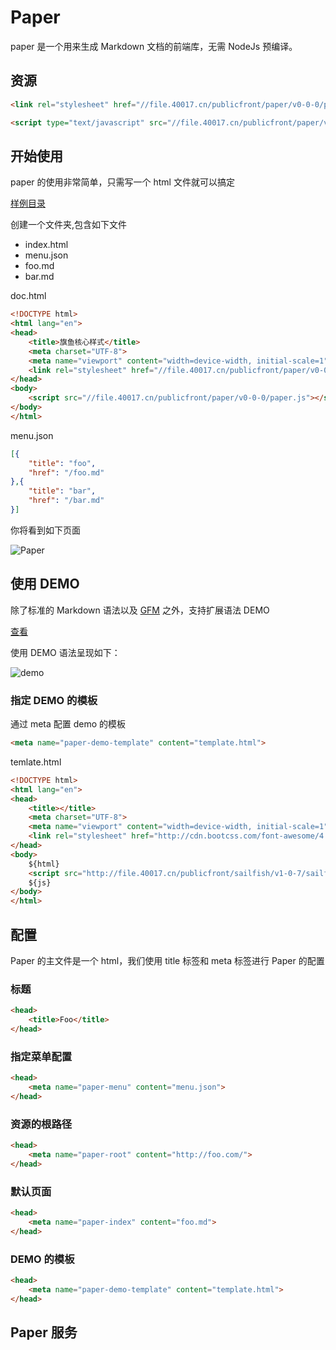 # Paper

paper 是一个用来生成 Markdown 文档的前端库，无需 NodeJs 预编译。

## 资源

```html
<link rel="stylesheet" href="//file.40017.cn/publicfront/paper/v0-0-0/paper.css">

<script type="text/javascript" src="//file.40017.cn/publicfront/paper/v0-0-0/paper.js"></script>
```

## 开始使用

paper 的使用非常简单，只需写一个 html 文件就可以搞定

[样例目录](http://git.17usoft.com/bpFrontend/Paper/tree/master/demo)

创建一个文件夹,包含如下文件

- index.html
- menu.json
- foo.md
- bar.md

doc.html

```html
<!DOCTYPE html>
<html lang="en">
<head>
    <title>旗鱼核心样式</title>
    <meta charset="UTF-8">
    <meta name="viewport" content="width=device-width, initial-scale=1">
    <link rel="stylesheet" href="//file.40017.cn/publicfront/paper/v0-0-0/paper.css"> 
</head>
<body>
    <script src="//file.40017.cn/publicfront/paper/v0-0-0/paper.js"></script>
</body>
</html>
```

menu.json

```json
[{
    "title": "foo",
    "href": "/foo.md"
},{
    "title": "bar",
    "href": "/bar.md"
}]
```

你将看到如下页面

![Paper](http://file.40017.cn/publicfront/imgs/TIM图片20170801091958.png)

## 使用 DEMO

除了标准的 Markdown 语法以及 [GFM](https://help.github.com/categories/writing-on-github/) 之外，支持扩展语法 DEMO

[查看](https://gist.github.com/sumight/095444380fd459550de7b667f2f2f38b#file-markdown-demo-txt)

使用 DEMO 语法呈现如下：

![demo](http://file.40017.cn/publicfront/imgs/demo.png)

### 指定 DEMO 的模板

通过 meta 配置 demo 的模板

```html
<meta name="paper-demo-template" content="template.html"> 
```

temlate.html

```html
<!DOCTYPE html>
<html lang="en">
<head>
    <title></title>
    <meta charset="UTF-8">
    <meta name="viewport" content="width=device-width, initial-scale=1">
    <link rel="stylesheet" href="http://cdn.bootcss.com/font-awesome/4.7.0/css/font-awesome.min.css">
</head>
<body>
    ${html}
    <script src="http://file.40017.cn/publicfront/sailfish/v1-0-7/sailfish.vue.js"></script>
    ${js}
</body>
</html>
```



## 配置

Paper 的主文件是一个 html，我们使用 title 标签和 meta 标签进行 Paper 的配置

### 标题

```html
<head>
    <title>Foo</title>
</head>
```

### 指定菜单配置

```html
<head>
    <meta name="paper-menu" content="menu.json">
</head>
```

### 资源的根路径

```html
<head>
    <meta name="paper-root" content="http://foo.com/">
</head>
```

### 默认页面

```html
<head>
    <meta name="paper-index" content="foo.md">
</head>
```

### DEMO 的模板

```html
<head>
    <meta name="paper-demo-template" content="template.html">
</head>
``` 

## Paper 服务